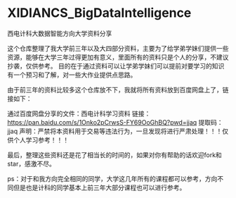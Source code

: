 # XIDIANCS_BigDataIntelligence

西电计科大数据智能方向大学资料分享

这个仓库整理了我大学前三年以及大四部分资料，主要为了给学弟学妹们提供一些资源，能够在大学三年过得更加有意义，里面所有的资料只是个人的分享，不建议抄袭，仅供参考。
目的在于通过资料可以让学弟学妹们可以提前对要学习的知识有一个预习和了解，对一些大作业提供点思路。

由于前三年的资料比较多这个仓库放不下，我就将所有资料放到百度网盘上了，链接如下：

通过百度网盘分享的文件：西电计科学习资料
链接：https://pan.baidu.com/s/1Onko2pCrwsS-FY69OoGhBQ?pwd=jjaq 
提取码：jjaq
声明：严禁将本资料用于交易等违法行为，一旦发现将进行严肃处理！！！仅供个人学习参考！！！

最后，整理这些资料还是花了相当长的时间的，如果对你有帮助的话欢迎fork和star，感激不尽。

ps：对于和我方向完全相同的同学，大学这几年所有的课程都可以参考，方向不同但是也是计科的同学基本上前三年大部分课程也可以进行参考。
